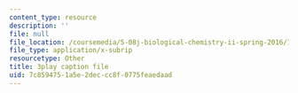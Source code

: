 ```yaml
---
content_type: resource
description: ''
file: null
file_location: /coursemedia/5-08j-biological-chemistry-ii-spring-2016/7c8594751a5e2deccc8f0775feaedaad_uS42vSWEGTU.srt
file_type: application/x-subrip
resourcetype: Other
title: 3play caption file
uid: 7c859475-1a5e-2dec-cc8f-0775feaedaad
---
```

